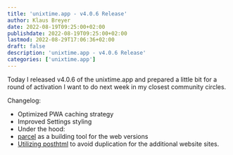 ```yaml
---
title: 'unixtime.app - v4.0.6 Release'
author: Klaus Breyer
date: 2022-08-19T09:25:00+02:00
publishdate: 2022-08-19T09:25:00+02:00
lastmod: 2022-08-29T17:06:36+02:00
draft: false
description: 'unixtime.app - v4.0.6 Release'
categories: ['unixtime.app']
---
```






Today I released v4.0.6 of the unixtime.app and prepared a little bit for a round of activation I want to do next week in my closest community circles.

Changelog:

- Optimized PWA caching strategy
- Improved Settings styling
- Under the hood:
- [parcel](https://www.npmjs.com/package/parcel) as a building tool for the web versions
- [Utilizing posthtml](https://github.com/posthtml/posthtml) to avoid duplication for the additional website sites.




